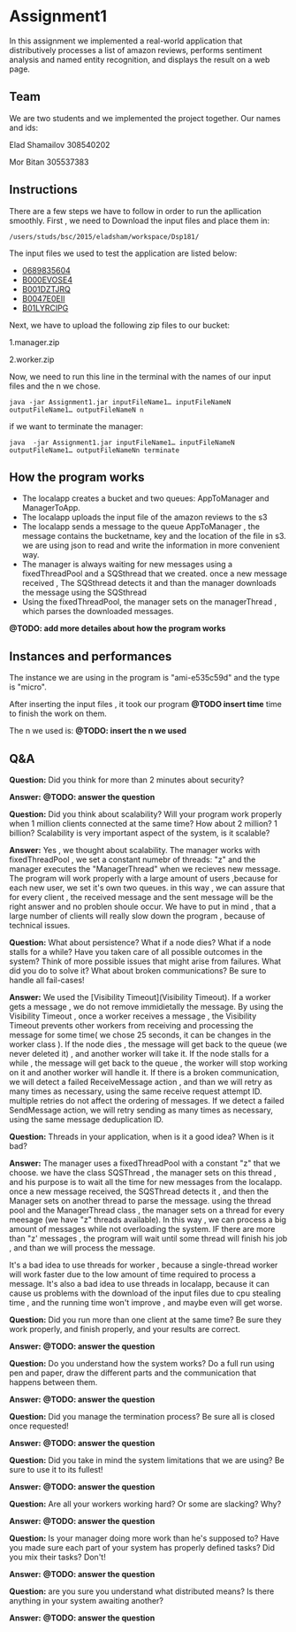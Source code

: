 # Assignment1
In this assignment we implemented a real-world application that distributively processes a list of amazon reviews, performs sentiment analysis and named entity recognition, and displays the result on a web page.

## Team
We are two students and we implemented the project together.
Our names and ids:

Elad Shamailov 308540202

Mor Bitan 305537383
## Instructions 
There are a few steps we have to follow in order to run the apllication smoothly.
First , we need to Download the input files and place them in:
```
/users/studs/bsc/2015/eladsham/workspace/Dsp181/
```
The input files we used to test the application are listed below:

* [0689835604](https://www.cs.bgu.ac.il/~dsp181/wiki.files/0689835604)
* [B000EVOSE4](https://www.cs.bgu.ac.il/~dsp181/wiki.files/B000EVOSE4)
* [B001DZTJRQ](https://www.cs.bgu.ac.il/~dsp181/wiki.files/B001DZTJRQ)
* [B0047E0EII](https://www.cs.bgu.ac.il/~dsp181/wiki.files/B0047E0EII)
* [B01LYRCIPG](https://www.cs.bgu.ac.il/~dsp181/wiki.files/B01LYRCIPG)

Next, we have to upload the following zip files to our bucket:

1.manager.zip

2.worker.zip

Now, we need to run this line in the terminal with the names of our input files and the n we chose.
```
java -jar Assignment1.jar inputFileName1… inputFileNameN outputFileName1… outputFileNameN n
```
 if we want to terminate the manager:
 ```
 java  -jar Assignment1.jar inputFileName1… inputFileNameN outputFileName1… outputFileNameNn terminate
```

## How the program works
* The localapp creates a bucket and two queues: AppToManager and ManagerToApp.
* The localapp uploads the input file of the amazon reviews to the s3
* The localapp sends a message to the queue AppToManager , the message contains the bucketname, key and the location of the file in s3.
we are using json to read and write the information in more convenient way.
* The manager is always waiting for new messages using a fixedThreadPool and a SQSthread that we created. once a new message received ,
The SQSthread detects it and than the manager downloads the message using the SQSthread
* Using the fixedThreadPool, the manager sets on the managerThread , which parses the downloaded messages.

**@TODO: add more detailes about how the program works**


## Instances and performances
The instance we are using in the program is "ami-e535c59d" and the type is "micro".

After inserting the input files , it took our program **@TODO insert time** time to finish the work on them.

The n we used is: **@TODO: insert the n we used** 

## Q&A
**Question:** Did you think for more than 2 minutes about security?

**Answer:** **@TODO: answer the question**

**Question:** Did you think about scalability? Will your program work properly when 1 million clients connected at the same time? How about 2 million? 1 billion? Scalability is very important aspect of the system, is it scalable?

**Answer:**  Yes , we thought about scalability. The manager works with fixedThreadPool , we set a constant numebr of threads: "z" and the manager executes the "ManagerThread" when we recieves new message.
The program will work properly with a large amount of users ,because for each new user, we set it's own two queues. in this way , we can assure that for every client , the received message and the sent message will be the right answer and no problen shoule occur.
We have to put in mind , that a large number of clients will really slow down the program , because of technical issues.

**Question:** What about persistence? What if a node dies? What if a node stalls for a while? Have you taken care of all possible outcomes in the system? Think of more possible issues that might arise from failures. What did you do to solve it? What about broken communications? Be sure to handle all fail-cases!

**Answer:** We used the [Visibility Timeout](Visibility Timeout). If a worker gets a message , we do not remove immidietally the message. By using the Visibility Timeout , once a worker receives a message , the Visibility Timeout prevents other workers from receiving and processing the message for some time( we chose 25 seconds, it can be changes in the worker class ).
If the node dies , the message will get back to the queue (we never deleted it) , and another worker will take it.
If the node stalls for a while , the message will get back to the queue , the worker will stop working on it and another worker will handle it.
If there is a broken communication, we will detect a failed ReceiveMessage action , and than we will retry as many times as necessary, using the same receive request attempt ID. multiple retries do not affect the ordering of messages.
If we detect a failed SendMessage action, we will retry sending as many times as necessary, using the same message deduplication ID.

**Question:** Threads in your application, when is it a good idea? When is it bad?

**Answer:** The manager uses a fixedThreadPool with a constant "z" that we choose. we have the class SQSThread , the manager sets on this thread , and his purpose is to wait all the time for new messages from the localapp. once a new message received, the SQSThread detects it , and then the Manager sets on another thread to parse the message. using the thread pool and the ManagerThread class , the manager sets on a thread for every meesage (we have "z" threads available).
In this way , we can process a big amount of messages while not overloading the system.
IF there are more than "z' messages , the program will wait until some thread will finish his job , and than we will process the message.

It's a bad idea to use threads for worker , because a single-thread worker will work faster due to the low amount of time required to process a message.
It's also a bad idea to use threads in localapp, because it can cause us problems with the download of the input files due to cpu stealing time , and the running time won't improve , and maybe even will get worse.

**Question:** Did you run more than one client at the same time? Be sure they work properly, and finish properly, and your results are correct.

**Answer:**  **@TODO: answer the question**

**Question:** Do you understand how the system works? Do a full run using pen and paper, draw the different parts and the communication that happens between them.

**Answer:**  **@TODO: answer the question**

**Question:** Did you manage the termination process? Be sure all is closed once requested!

**Answer:**  **@TODO: answer the question**

**Question:** Did you take in mind the system limitations that we are using? Be sure to use it to its fullest!

**Answer:**  **@TODO: answer the question**

**Question:** Are all your workers working hard? Or some are slacking? Why?

**Answer:**  **@TODO: answer the question**

**Question:** Is your manager doing more work than he's supposed to? Have you made sure each part of your system has properly defined tasks? Did you mix their tasks? Don't!

**Answer:**  **@TODO: answer the question**

**Question:** are you sure you understand what distributed means? Is there anything in your system awaiting another?

**Answer:**  **@TODO: answer the question**






